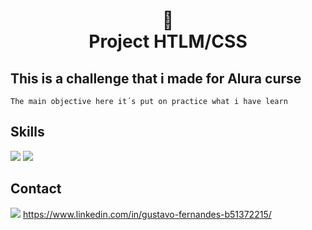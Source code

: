 <h1 align="center">
📄<br>Project HTLM/CSS 
</h1>

## This is a challenge that i made for Alura curse
    The main objective here it´s put on practice what i have learn

## Skills

<img src="https://img.shields.io/badge/HTML5-E34F26?style=for-the-badge&logo=html5&logoColor=white" />
<img src="https://img.shields.io/badge/CSS-239120?style=for-the-badge&logo=css3&logoColor=white" />

## Contact

<img src="https://img.shields.io/badge/LinkedIn-0077B5?style=for-the-badge&logo=linkedin&logoColor=white" /> https://www.linkedin.com/in/gustavo-fernandes-b51372215/
